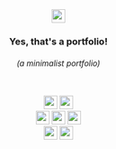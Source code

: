 <div> 

  <div align="center"> 
    <a href="https://www.linkedin.com/in/brnsalg/" target="_blank"><img height="24rem" src="https://img.shields.io/badge/LinkedIn-0077B5?style=for-the-badge&logo=linkedin&logoColor=white" /></a>
      <h3><strong>Yes, that's a portfolio!</strong></h3>
      <h6><i>(a minimalist portfolio)</i></h6>
  </div>
  
  
  <div align="center"> 
<!--        <img height="200rem" src="https://media.tenor.com/S7tux02azhMAAAAC/batman-batman-the-animated-series.gif"/> -->
<!--        <img height="200rem" src="https://i.pinimg.com/originals/04/b5/71/04b5711d4299553b6a5cf9ce0eb25888.gif"/> -->
<!--       <img height="200rem" src="https://i.pinimg.com/originals/ce/1b/98/ce1b98f417a952432db7ce945142068a.gif"/> -->
<!--     <img height="200rem" src="https://giffiles.alphacoders.com/142/14239.gif"/> -->
<!--      <img height="200rem" src="https://giffiles.alphacoders.com/427/4272.gif"/> -->
<!--      <img height="200rem" src="https://giffiles.alphacoders.com/361/36178.gif"/> -->
  </div>
  </div>
  
  <br>
  
  <div align="center">
<!--     <img height="24rem" src="https://img.shields.io/badge/html5-%23E34F26.svg?style=for-the-badge&logo=html5&logoColor=white" /> -->
<!--     <img height="24rem" src="https://img.shields.io/badge/css3-%231572B6.svg?style=for-the-badge&logo=css3&logoColor=white" />  -->
<!--     <img height="24rem" src="https://img.shields.io/badge/JavaScript-F7DF1E?style=for-the-badge&logo=javascript&logoColor=black" /> -->
<!--     <img height="24rem" src="https://img.shields.io/badge/TypeScript-007ACC?style=for-the-badge&logo=typescript&logoColor=white" /> -->
<!--     <img height="24rem" src="https://img.shields.io/badge/Python-FFD43B?style=for-the-badge&logo=python&logoColor=blue" /> -->
    <img height="24rem" src="https://img.shields.io/badge/Angular-DD0031?style=for-the-badge&logo=angular&logoColor=white" />
    <img height="24rem" src="https://img.shields.io/badge/Ionic-%233880FF.svg?style=for-the-badge&logo=Ionic&logoColor=white" />
    <br>
    <img height="24rem" src="https://img.shields.io/badge/spring-%236DB33F.svg?style=for-the-badge&logo=spring&logoColor=white" />
    <img height="24rem" src="https://img.shields.io/badge/Django-092E20?style=for-the-badge&logo=django&logoColor=green" />
    <img height="24rem" src="https://img.shields.io/badge/django%20rest-ff1709?style=for-the-badge&logo=django&logoColor=white" />
    <br>
    <img height="24rem" src="https://img.shields.io/badge/MySQL-005C84?style=for-the-badge&logo=mysql&logoColor=white" />
    <img height="24rem" src="https://img.shields.io/badge/postgres-%23316192.svg?style=for-the-badge&logo=postgresql&logoColor=white" />
    <!--<img height="24rem" src="https://img.shields.io/badge/VSCode-0078D4?style=for-the-badge&logo=visual%20studio%20code&logoColor=white"/>-->
    <!--<img height="24rem" src="https://img.shields.io/badge/Ubuntu-E95420?style=for-the-badge&logo=ubuntu&logoColor=white" />-->
    
  </div>
  
</div>
